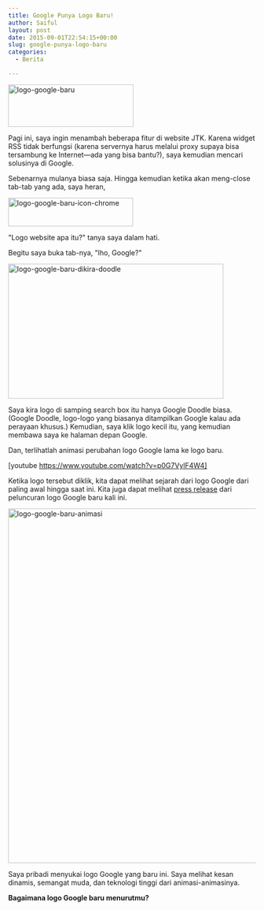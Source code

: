 ```yaml
---
title: Google Punya Logo Baru!
author: Saiful
layout: post
date: 2015-09-01T22:54:15+00:00
slug: google-punya-logo-baru
categories:
  - Berita

---
```

<img class="wp-image-87 aligncenter" src="https://saiful.web.id/blog/wp-content/uploads/2015/09/logo-google-baru.png" alt="logo-google-baru" width="255" height="86" srcset="https://saiful.web.id/blog/wp-content/uploads/2015/09/logo-google-baru.png 568w, https://saiful.web.id/blog/wp-content/uploads/2015/09/logo-google-baru-300x101.png 300w" sizes="(max-width: 255px) 85vw, 255px" />

Pagi ini, saya ingin menambah beberapa fitur di website JTK. Karena widget RSS tidak berfungsi (karena servernya harus melalui proxy supaya bisa tersambung ke Internet—ada yang bisa bantu?), saya kemudian mencari solusinya di Google.

Sebenarnya mulanya biasa saja. Hingga kemudian ketika akan meng-close tab-tab yang ada, saya heran,

<img class="alignnone size-full wp-image-84 aligncenter" src="https://saiful.web.id/blog/wp-content/uploads/2015/09/logo-google-baru-icon-chrome.png" alt="logo-google-baru-icon-chrome" width="254" height="58" />

"Logo website apa itu?" tanya saya dalam hati.

Begitu saya buka tab-nya, "lho, Google?"

<!--more-->

<img class="alignnone size-full wp-image-85 aligncenter" src="https://saiful.web.id/blog/wp-content/uploads/2015/09/logo-google-baru-dikira-doodle.png" alt="logo-google-baru-dikira-doodle" width="438" height="274" srcset="https://saiful.web.id/blog/wp-content/uploads/2015/09/logo-google-baru-dikira-doodle.png 438w, https://saiful.web.id/blog/wp-content/uploads/2015/09/logo-google-baru-dikira-doodle-300x188.png 300w" sizes="(max-width: 438px) 85vw, 438px" />

Saya kira logo di samping search box itu hanya Google Doodle biasa. (Google Doodle, logo-logo yang biasanya ditampilkan Google kalau ada perayaan khusus.) Kemudian, saya klik logo kecil itu, yang kemudian membawa saya ke halaman depan Google.

Dan, terlihatlah animasi perubahan logo Google lama ke logo baru.

[youtube https://www.youtube.com/watch?v=p0G7VylF4W4]

Ketika logo tersebut diklik, kita dapat melihat sejarah dari logo Google dari paling awal hingga saat ini. Kita juga dapat melihat [press release][1] dari peluncuran logo Google baru kali ini.

<img class="alignnone wp-image-88 size-full" src="https://saiful.web.id/blog/wp-content/uploads/2015/09/logo-google-baru-animasi.gif" alt="logo-google-baru-animasi" width="1280" height="720" />

Saya pribadi menyukai logo Google yang baru ini. Saya melihat kesan dinamis, semangat muda, dan teknologi tinggi dari animasi-animasinya.

**Bagaimana logo Google baru menurutmu?**

 [1]: http://googleblog.blogspot.com/2015/09/google-update.html
